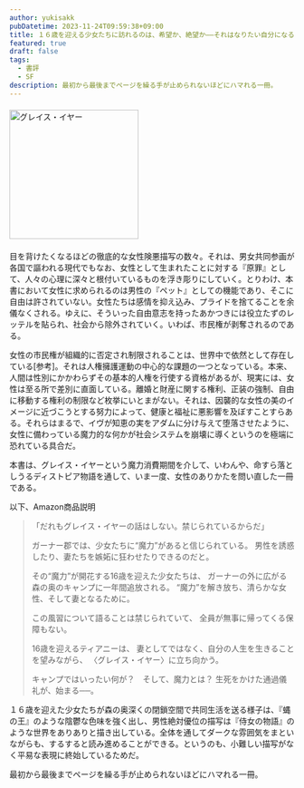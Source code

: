 ```yaml
---
author: yukisakk
pubDatetime: 2023-11-24T09:59:38+09:00
title: １６歳を迎える少女たちに訪れるのは、希望か、絶望か——それはなりたい自分になることを抑制された女性たちの楽園——『グレイス・イヤー』
featured: true
draft: false
tags:
  - 書評
  - SF
description: 最初から最後までページを繰る手が止められないほどにハマれる一冊。
---
```


<div style="margin: 20px 0">
<a href="https://www.amazon.co.jp/dp/4152101830/ref=nosim?tag=revbooks03-22" class="inline-block" style="margin: 0; padding: 0; border-width: 0;">     
<img src="https://images-na.ssl-images-amazon.com/images/P/4152101830.09.LZZZZZZZ.jpg" alt="グレイス・イヤー" style="width: 228px; height: auto; border-radius: 0; margin: 0; padding: 0;"> 
</a>
</div>

目を背けたくなるほどの徹底的な女性険悪描写の数々。それは、男女共同参画が各国で謳われる現代でもなお、女性として生まれたことに対する『原罪』として、人々の心理に深々と根付いているものを浮き彫りにしていく。とりわけ、本書において女性に求められるのは男性の『ペット』としての機能であり、そこに自由は許されていない。女性たちは感情を抑え込み、プライドを捨てることを余儀なくされる。ゆえに、そういった自由意志を持ったあかつきには役立たずのレッテルを貼られ、社会から除外されていく。いわば、市民権が剥奪されるのである。

女性の市民権が組織的に否定され制限されることは、世界中で依然として存在している[参考]。それは人権擁護運動の中心的な課題の一つとなっている。本来、人間は性別にかかわらずその基本的人権を行使する資格があるが、現実には、女性は至る所で差別に直面している。離婚と財産に関する権利、正装の強制、自由に移動する権利の制限など枚挙にいとまがない。それは、因襲的な女性の美のイメージに近づこうとする努力によって、健康と福祉に悪影響を及ぼすことすらある。それらはまるで、イヴが知恵の実をアダムに分け与えて堕落させたように、女性に備わっている魔力的な何かが社会システムを崩壊に導くというのを極端に恐れている具合だ。

本書は、グレイス・イヤーという魔力消費期間を介して、いわんや、命すら落としうるディストピア物語を通して、いま一度、女性のありかたを問い直した一冊である。

以下、Amazon商品説明

> 「だれもグレイス・イヤーの話はしない。禁じられているからだ」
>
> ガーナー郡では、少女たちに“魔力”があると信じられている。
> 男性を誘惑したり、妻たちを嫉妬に狂わせたりできるのだと。
>
> その“魔力”が開花する16歳を迎えた少女たちは、
> ガーナーの外に広がる森の奥のキャンプに一年間追放される。
> “魔力”を解き放ち、清らかな女性、そして妻となるために。
>
> この風習について語ることは禁じられていて、
> 全員が無事に帰ってくる保障もない。
>
> 16歳を迎えるティアニーは、
> 妻としてではなく、自分の人生を生きることを望みながら、
> 〈グレイス・イヤー〉に立ち向かう。
>
> キャンプではいったい何が？　そして、魔力とは？
> 生死をかけた通過儀礼が、始まる──。

１６歳を迎えた少女たちが森の奥深くの閉鎖空間で共同生活を送る様子は、『蝿の王』のような陰鬱な色味を強く出し、男性絶対優位の描写は『侍女の物語』のような世界をありありと描き出している。全体を通してダークな雰囲気をまといながらも、するすると読み進めることができる。というのも、小難しい描写がなく平易な表現に終始しているためだ。

最初から最後までページを繰る手が止められないほどにハマれる一冊。
